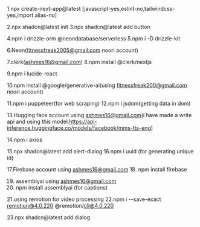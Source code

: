 1.npx create-next-app@latest [javascript-yes,eslint-no,tailwindcss-yes,import alias-no]

2.npx shadcn@latest init
3.npx shadcn@latest add button

4.npm i drizzle-orm @neondatabase/serverless
5.npm i -D drizzle-kit

6.Neon(fitnessfreak2005@gmail.com noori account)

7.clerk(ashmes16@gmail.com)
8.npm install @clerk/nextjs

9.npm i lucide-react

10.npm install @google/generative-ai(using fitnessfreak200@gmail.com noori account)

11.npm i puppeteer(for web scraping)
12.npm i jsdom(getting data in dom)

13.Hugging face account using ashmes16@gmail.com(i have made a write api and using this model:https://api-inference.huggingface.co/models/facebook/mms-tts-eng)

14.npm i axios

15.npx shadcn@latest add alert-dialog
16.npm i uuid (for generating unique id)

17.Firebase account using ashmes16@gmail.com
18. npm install firebase

19. assemblyai using ashmes16@gmail.com
20. npm install assemblyai (for captions)

21.using remotion for video processing
22.npm i --save-exact remotion@4.0.220 @remotion/cli@4.0.220

23.npx shadcn@latest add dialog


